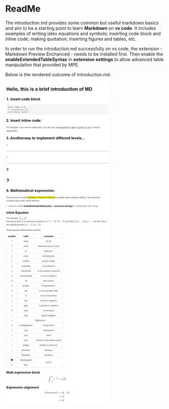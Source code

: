 # ReadMe
The introduction.md provides some common but useful markdown basics and aim to be a starting point to learn **Markdown** on **vs code**. It includes examples of writing latex equations and symbols; inserting code block and inline code; making quotation; inserting figures and tables, etc. 

In order to run the introduction.md successfully on vs code, the extension - Markdown Preview Enchanced - needs to be installed first. Then enable the **enableExtendedTableSyntax** in **extension settings** to allow advanced table manipulation that provided by MPE. 

Below is the rendered outcome of introduction.md. 

![avatar](https://github.com/HXY777/Introduction-to-Markdown/blob/master/readme.jpeg?raw=true)